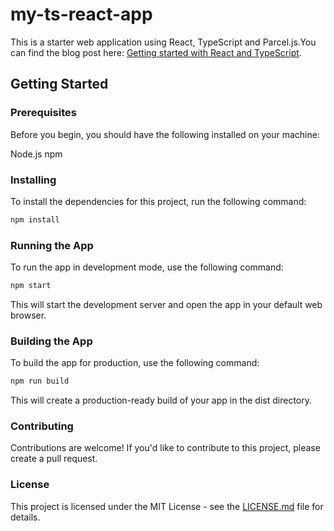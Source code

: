 # my-ts-react-app


This is a starter web application using React, TypeScript and Parcel.js.You can find the blog post here: [Getting started with React and TypeScript](http://blog.jesperkihlberg.dk/index.php/2023/03/02/getting-started-with-react-and-typescript/).

## Getting Started

### Prerequisites

Before you begin, you should have the following installed on your machine:

Node.js
npm

### Installing

To install the dependencies for this project, run the following command:

```bash
npm install
```

### Running the App

To run the app in development mode, use the following command:

```bash
npm start
```

This will start the development server and open the app in your default web browser.

### Building the App

To build the app for production, use the following command:

```bash
npm run build
```

This will create a production-ready build of your app in the dist directory.

### Contributing

Contributions are welcome! If you'd like to contribute to this project, please create a pull request.

### License

This project is licensed under the MIT License - see the [LICENSE.md](LICENSE.md) file for details.
